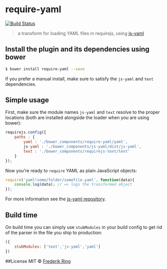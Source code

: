 # require-yaml

[![Build Status](https://travis-ci.org/m90/require-yaml.svg?branch=master)](https://travis-ci.org/m90/require-yaml)

> a transform for loading YAML files in requirejs, using [js-yaml][1]

## Install the plugin and its dependencies using bower
```sh
$ bower install require-yaml --save
```
If you prefer a manual install, make sure to satisfy the `js-yaml` and `text` dependencies.

## Simple usage
First, make sure the module names `js-yaml` and `text` resolve to the proper locations (both are installed alongside the loader when you are using bower):
```js
requirejs.config({
    paths : {
        yaml : './bower_components/require-yaml/yaml',
        js-yaml : './bower_components/js-yaml/dist/js-yaml',
        text : './bower_components/requirejs-text/text'
    }
});
```

Now you're ready to `require` YAML as plain JavaScript objects:
```js
require('yaml!some/folder/somefile.yaml', function(data){
    console.log(data); // => logs the transformed object
});
```

For more information see the [js-yaml repository][1].

## Build time
On build time you can simply use `stubModules` in your build config to get rid of the parser in the file you ship to production:
```js
({
    stubModules: ['text','js-yaml','yaml']
})
```

##License
MIT © [Frederik Ring](http://www.frederikring.com)

[1]: https://github.com/nodeca/js-yaml